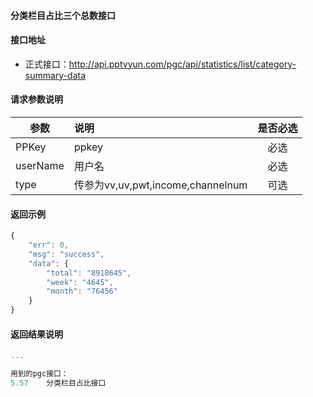 #### 分类栏目占比三个总数接口

#### 接口地址
  * 正式接口：http://api.pptvyun.com/pgc/api/statistics/list/category-summary-data

#### 请求参数说明
|  参数         |说明          |是否必选|
| ------------- |:-------------|:-----:|
| PPKey         | ppkey |必选|
| userName      | 用户名 |必选    |
| type          | 传参为vv,uv,pwt,income,channelnum |可选    |

#### 返回示例
```javascript
{
    "err": 0,
    "msg": "success",
    "data": {
        "total": "8918645",
        "week": "4645",
        "month": "76456"
    }
}
```

#### 返回结果说明
```javascript
...

用到的pgc接口：
5.57	分类栏目占比接口
```